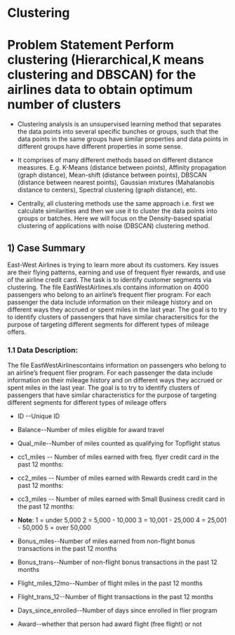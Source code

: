 # Clustering


# Problem Statement Perform clustering (Hierarchical,K means clustering and DBSCAN) for the airlines data to obtain optimum number of clusters
+ Clustering analysis is an unsupervised learning method that separates the data points into several specific bunches or groups, such that the data points in the same groups have similar properties and data points in different groups have different properties in some sense.

+ It comprises of many different methods based on different distance measures. E.g. K-Means (distance between points), Affinity propagation (graph distance), Mean-shift (distance between points), DBSCAN (distance between nearest points), Gaussian mixtures (Mahalanobis distance to centers), Spectral clustering (graph distance), etc.

+ Centrally, all clustering methods use the same approach i.e. first we calculate similarities and then we use it to cluster the data points into groups or batches. Here we will focus on the Density-based spatial clustering of applications with noise (DBSCAN) clustering method.

## 1) Case Summary
East-West Airlines is trying to learn more about its customers. Key issues are their flying patterns, earning and use of frequent flyer rewards, and use of the airline credit card. The task is to identify customer segments via clustering. The file EastWestAirlines.xls contains information on 4000 passengers who belong to an airline’s frequent flier program. For each passenger the data include information on their mileage history and on different ways they accrued or spent miles in the last year. The goal is to try to identify clusters of passengers that have similar charactersitics for the purpose of targeting different segments for different types of mileage offers.

### 1.1 Data Description: <a class="anchor" id="1.1"></a>
 
The file EastWestAirlinescontains information on passengers who belong to an airline’s frequent flier program. For each passenger the data include information on their mileage history and on different ways they accrued or spent miles in the last year. The goal is to try to identify clusters of passengers that have similar characteristics for the purpose of targeting different segments for different types of mileage offers

+ ID --Unique ID

+ Balance--Number of miles eligible for award travel

+ Qual_mile--Number of miles counted as qualifying for Topflight status

+ cc1_miles -- Number of miles earned with freq. flyer credit card in the past 12 months:
+ cc2_miles -- Number of miles earned with Rewards credit card in the past 12 months:
+ cc3_miles -- Number of miles earned with Small Business credit card in the past 12 months:


+ <b>Note</b>: 
1 = under 5,000
2 = 5,000 - 10,000
3 = 10,001 - 25,000
4 = 25,001 - 50,000
5 = over 50,000


+ Bonus_miles--Number of miles earned from non-flight bonus transactions in the past 12 months

+ Bonus_trans--Number of non-flight bonus transactions in the past 12 months

+ Flight_miles_12mo--Number of flight miles in the past 12 months

+ Flight_trans_12--Number of flight transactions in the past 12 months

+ Days_since_enrolled--Number of days since enrolled in flier program

+ Award--whether that person had award flight (free flight) or not
